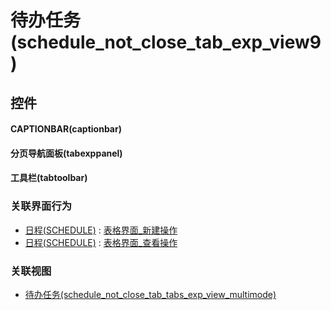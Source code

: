 # 待办任务(schedule_not_close_tab_exp_view9)  <!-- {docsify-ignore-all} -->



## 控件
#### CAPTIONBAR(captionbar)
#### 分页导航面板(tabexppanel)
#### 工具栏(tabtoolbar)


### 关联界面行为
  * [日程(SCHEDULE)](module/crm/schedule) : [表格界面_新建操作](module/crm/schedule#界面行为)
  * [日程(SCHEDULE)](module/crm/schedule) : [表格界面_查看操作](module/crm/schedule#界面行为)

### 关联视图
  * [待办任务(schedule_not_close_tab_tabs_exp_view_multimode)](app/view/schedule_not_close_tab_tabs_exp_view_multimode)

<script>
 const { createApp } = Vue
  createApp({
    data() {
      return {

      }
    }
  }).use(ElementPlus).mount('#app')
</script>